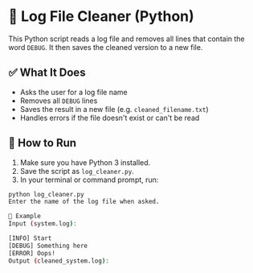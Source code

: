 # 🧹 Log File Cleaner (Python)

This Python script reads a log file and removes all lines that contain the word `DEBUG`. It then saves the cleaned version to a new file.

## ✅ What It Does

- Asks the user for a log file name
- Removes all `DEBUG` lines
- Saves the result in a new file (e.g. `cleaned_filename.txt`)
- Handles errors if the file doesn't exist or can't be read

## 🚀 How to Run

1. Make sure you have Python 3 installed.
2. Save the script as `log_cleaner.py`.
3. In your terminal or command prompt, run:

```bash
python log_cleaner.py
Enter the name of the log file when asked.

📝 Example
Input (system.log):

[INFO] Start
[DEBUG] Something here
[ERROR] Oops!
Output (cleaned_system.log):

